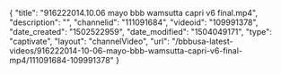 {
    "title": "916222014.10.06 mayo bbb wamsutta capri v6 final.mp4",
    "description": "",
    "channelid": "111091684",
    "videoid": "109991378",
    "date_created": "1502522959",
    "date_modified": "1504049171",
    "type": "captivate",
    "layout": "channelVideo",
    "url": "\/bbbusa-latest-videos\/916222014-10-06-mayo-bbb-wamsutta-capri-v6-final-mp4\/111091684-109991378"
}